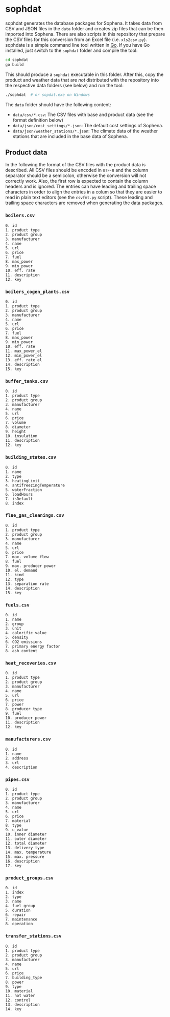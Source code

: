 # sophdat
sophdat generates the database packages for Sophena. It takes data from CSV
and JSON files in the `data` folder and creates zip files that can be then
imported into Sophena. There are also scripts in this repository that prepare
the CSV files for this conversion from an Excel file (i.e. `xls2csv.py`).
sophdate is a simple command line tool written in [Go](https://golang.org/).
If you have Go installed, just switch to the `sophdat` folder and compile the
tool:

```bash
cd sophdat
go build
```

This should produce a `sophdat` executable in this folder. After this, copy the
product and weather data that are *not* distributed with the repository into the
respective data folders (see below) and run the tool:

```bash
./sophdat  # or sopdat.exe on Windows
```

The `data` folder should have the following content:

* `data/csv/*.csv`: The CSV files with base and product data (see the format
    definition below)
* `data/json/cost_settings/*.json`: The default cost settings of Sophena.
* `data/json/weather_stations/*.json`: The climate data of the weather stations
    that are included in the base data of Sophena.

## Product data
In the following the format of the CSV files with the product data is described.
All CSV files should be encoded in `UTF-8` and the column separator should be a
semicolon, otherwise the conversion will not correctly work. Also, the first row
is expected to contain the column headers and is ignored. The entries can
have leading and trailing space characters in order to align the entries in a
colum so that they are easier to read in plain text editors (see the
`csvfmt.py` script). These leading and trailing space characters are removed
when generating the data packages.

### `boilers.csv`

```
0. id
1. product type
2. product group
3. manufacturer
4. name
5. url
6. price
7. fuel
8. max_power
9. min_power
10. eff. rate
11. description
12. key
```

### `boilers_cogen_plants.csv`

```
0. id
1. product type
2. product group
3. manufacturer
4. name
5. url
6. price
7. fuel
8. max_power
9. min_power
10. eff. rate
11. max_power_el
12. min_power_el
13. eff. rate el
14. description
15. key
```

### `buffer_tanks.csv`

```
0. id
1. product type
2. product group
3. manufacturer
4. name
5. url
6. price
7. volume
8. diameter
9. height
10. insulation
11. description
12. key
```

### `building_states.csv`

```
0. id
1. name
2. type
3. heatingLimit
4. antifreezingTemperature
5. waterFraction
6. loadHours
7. isDefault
8. index
```

### `flue_gas_cleanings.csv`

```
0. id
1. product type
2. product group
3. manufacturer
4. name
5. url
6. price
7. max. volume flow
8. fuel
9. max. producer power
10. el. demand
11. kind
12. type
13. separation rate
14. description
15. key
```

### `fuels.csv`
```
0. id
1. name
2. group
3. unit
4. calorific value
5. density
6. CO2 emissions
7. primary energy factor
8. ash content
```

### `heat_recoveries.csv`

```
0. id
1. product type
2. product group
3. manufacturer
4. name
5. url
6. price
7. power
8. producer type
9. fuel
10. producer power
11. description
12. key
```

### `manufacturers.csv`

```
0. id
1. name
2. address
3. url
4. description
```

### `pipes.csv`

```
0. id
1. product type
2. product group
3. manufacturer
4. name
5. url
6. price
7. material
8. type
9. u_value
10. inner diameter
11. outer diameter
12. total diameter
13. delivery type
14. max. temperature
15. max. pressure
16. description
17. key
```

### `product_groups.csv`

```
0. id
1. index
2. type
3. name
4. fuel group
5. duration
6. repair
7. maintenance
8. operation
```

### `transfer_stations.csv`

```
0. id
1. product type
2. product group
3. manufacturer
4. name
5. url
6. price
7. building_type
8. power
9. type
10. material
11. hot water
12. control
13. description
14. key
```

